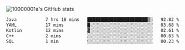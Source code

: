 ![10000001a's GitHub stats](https://github-readme-stats.vercel.app/api?username=10000001a&show_icons=true&theme=onedark&count_private=true)

<!-- [![Top Langs](https://github-readme-stats.vercel.app/api/top-langs/?username=10000001a&layout=compact&theme=onedark&langs_count=5)](https://github.com/anuraghazra/github-readme-stats) -->
<!--
**10000001a/10000001a** is a ✨ _special_ ✨ repository because its `README.md` (this file) appears on your GitHub profile.

Here are some ideas to get you started:

- 🔭 I’m currently working on ...
- 🌱 I’m currently learning ...
- 👯 I’m looking to collaborate on ...
- 🤔 I’m looking for help with ...
- 💬 Ask me about ...
- 📫 How to reach me: ...
- 😄 Pronouns: ...
- ⚡ Fun fact: ...
-->

<!--START_SECTION:waka-->

```txt
Java           7 hrs 18 mins   ███████████████████████▒░   92.82 %
YAML           17 mins         █░░░░░░░░░░░░░░░░░░░░░░░░   03.68 %
Kotlin         12 mins         ▓░░░░░░░░░░░░░░░░░░░░░░░░   02.61 %
C++            2 mins          ░░░░░░░░░░░░░░░░░░░░░░░░░   00.63 %
SQL            1 min           ░░░░░░░░░░░░░░░░░░░░░░░░░   00.23 %
```

<!--END_SECTION:waka-->
